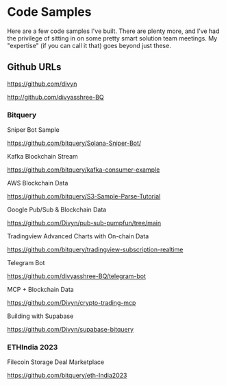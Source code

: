 # Code Samples

Here are a few code samples I've built. There are plenty more, and I’ve had the privilege of sitting in on some pretty smart solution team meetings. My "expertise" (if you can call it that) goes beyond just these.

## Github URLs

https://github.com/divyn

http://github.com/divyasshree-BQ

### Bitquery

Sniper Bot Sample

https://github.com/bitquery/Solana-Sniper-Bot/

Kafka Blockchain Stream

https://github.com/bitquery/kafka-consumer-example

AWS Blockchain Data

https://github.com/bitquery/S3-Sample-Parse-Tutorial

Google Pub/Sub & Blockchain Data

https://github.com/Divyn/pub-sub-pumpfun/tree/main

Tradingview Advanced Charts with On-chain Data

https://github.com/bitquery/tradingview-subscription-realtime

Telegram Bot

https://github.com/divyasshree-BQ/telegram-bot

MCP + Blockchain Data

https://github.com/Divyn/crypto-trading-mcp

Building with Supabase

https://github.com/Divyn/supabase-bitquery

### ETHIndia 2023

Filecoin Storage Deal Marketplace

https://github.com/bitquery/eth-India2023